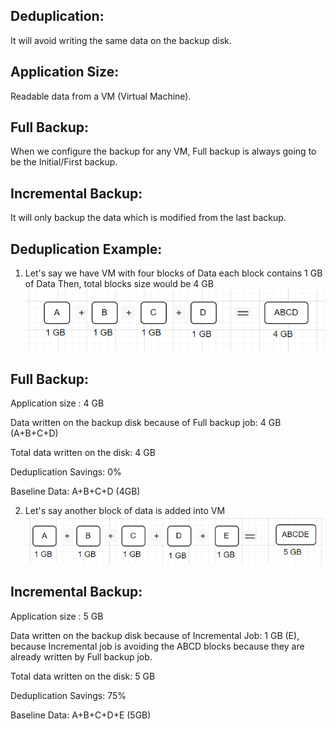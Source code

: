 
Deduplication: 
---------------
It will avoid writing the same data on the backup disk.

Application Size:
------------------
Readable data from a VM (Virtual Machine).

Full Backup:
-------------
When we configure the backup for any VM, Full backup is always going to be the Initial/First backup.

Incremental Backup:
--------------------
It will only backup the data which is modified from the last backup.


Deduplication Example:
---------------
1. Let's say we have VM with four blocks of Data each block contains 1 GB of Data
   Then, total blocks size would be 4 GB
![alt text]({D314FFDD-FB74-4DB4-AE8A-313E7EBBD521}.png)

Full Backup:
----------------
Application size : 4 GB

Data written on the backup disk because of Full backup job: 4 GB (A+B+C+D)

Total data written on the disk: 4 GB

Deduplication Savings: 0%

Baseline Data: A+B+C+D (4GB)

2. Let's say another block of data is added into VM
![alt text]({8ABE80A7-21D5-4704-8009-B7B6B54EC5C1}.png)

Incremental Backup:
--------------------
Application size :  5 GB

Data written on the backup disk because of Incremental Job: 1 GB (E), because Incremental job is avoiding the ABCD blocks because they are already written by Full backup job.

Total data written on the disk: 5 GB

Deduplication Savings: 75%

Baseline Data: A+B+C+D+E (5GB)

